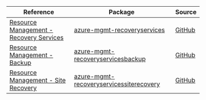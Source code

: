 | Reference | Package | Source |
|---|---|---|
|[Resource Management - Recovery Services](mgmt-recoveryservices-readme.md)|[azure-mgmt-recoveryservices](https://pypi.org/project/azure-mgmt-recoveryservices)|[GitHub](https://github.com/Azure/azure-sdk-for-python/blob/main/sdk/recoveryservices/azure-mgmt-recoveryservices)|
|[Resource Management - Backup](mgmt-recoveryservicesbackup-readme.md)|[azure-mgmt-recoveryservicesbackup](https://pypi.org/project/azure-mgmt-recoveryservicesbackup)|[GitHub](https://github.com/Azure/azure-sdk-for-python/blob/main/sdk/recoveryservices/azure-mgmt-recoveryservicesbackup)|
|[Resource Management - Site Recovery](mgmt-recoveryservicessiterecovery-readme.md)|[azure-mgmt-recoveryservicessiterecovery](https://pypi.org/project/azure-mgmt-recoveryservicessiterecovery)|[GitHub](https://github.com/Azure/azure-sdk-for-python/blob/main/sdk/recoveryservices/azure-mgmt-recoveryservicessiterecovery)|
